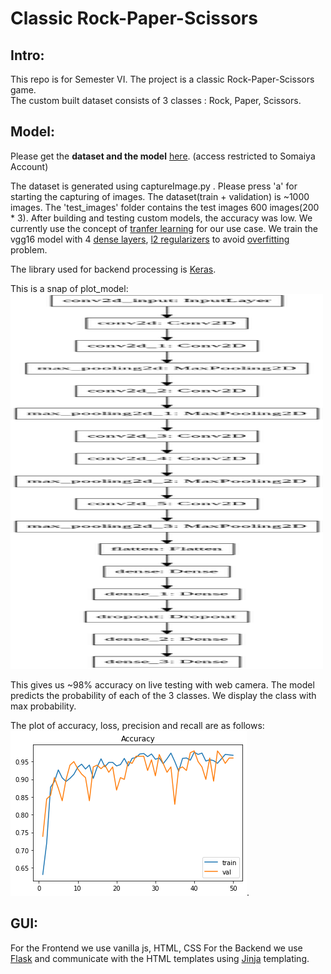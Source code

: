 # Classic Rock-Paper-Scissors

## Intro:
This repo is for Semester VI. The project is a classic Rock-Paper-Scissors game.<br>
The custom built dataset consists of 3 classes : Rock, Paper, Scissors.


## Model:
Please get the **dataset and the model** <a href = "https://drive.google.com/drive/folders/1UKfwxUPQPuvKVmwNQjX9cjEMJ5L1j_Z7?usp=sharing">here</a>. (access restricted to Somaiya Account)

The dataset is generated using captureImage.py . Please press 'a' for starting the capturing of images.
The dataset(train + validation) is ~1000 images. The 'test_images' folder contains the test images 600 images(200 * 3).
After building and testing custom models, the accuracy was low. We currently use the concept of <a href = "https://thebinarynotes.com/transfer-learning-keras-vgg16/">tranfer learning</a> for our use case. We train the vgg16 model with 4 <a href = "https://keras.io/api/layers/core_layers/dense/">dense layers</a>, <a href = "https://developers.google.com/machine-learning/crash-course/regularization-for-simplicity/l2-regularization">l2 regularizers</a> to avoid <a href = "https://www.coursera.org/lecture/machine-learning/the-problem-of-overfitting-ACpTQ">overfitting</a> problem.

The library used for backend processing is <a href = "https://keras.io/getting_started/">Keras</a>.

This is a snap of plot_model:
<img src = "download.png" alt="plot_model" width="500" height="600">

This gives us ~98% accuracy on live testing with web camera.
The model predicts the probability of each of the 3 classes. We display the class with max probability.

The plot of accuracy, loss, precision and recall are as follows:
<img src = "accuracy.png" alt = "accuracy">.
## GUI:
For the Frontend we use vanilla js, HTML, CSS
For the Backend we use <a href = "https://flask.palletsprojects.com/en/1.1.x/">Flask</a> and communicate with the HTML templates using <a href="http://jinja.pocoo.org/docs"> Jinja</a> templating.
